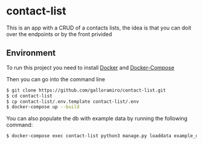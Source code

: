 # contact-list

This is an app with a CRUD of a contacts lists, the idea is that you can doit over the endpoints or by the front privided

## Environment
To run this project you need to install [Docker](https://docs.docker.com/get-docker/) and [Docker-Compose](https://docs.docker.com/compose/install/)

Then you can go into the command line
```bash
$ git clone https://github.com/galloramiro/contact-list.git
$ cd contact-list
$ cp contact-list/.env.template contact-list/.env 
$ docker-compose up --build
``` 

You can also populate the db with example data by running the following command:
```bash
$ docker-compose exec contact-list python3 manage.py loaddata example_data.json
```